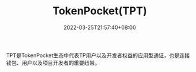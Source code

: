 ﻿---
weight: 
title: "TokenPocket(TPT)"
description: "TPT是TokenPocket生态中代表TP用户以及开发者权益的应用型通证，也是连接钱包、用户以及开发者的重要纽带"
date: 2022-03-25T21:57:40+08:00
lastmod: 2022-03-25T16:45:40+08:00
draft: false
authors: ["Metabd"]
featuredImage: "tokenpockettpt.png"
link: ""
tags: ["数字代币","TokenPocket(TPT)"]
categories: ["navigation"]
navigation: ["数字代币"]
lightgallery: true
toc: true
pinned: false
recommend: false
recommend1: false
---
TPT是TokenPocket生态中代表TP用户以及开发者权益的应用型通证，也是连接钱包、用户以及项目开发者的重要纽带。
